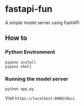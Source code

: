 # fastapi-fun
A simple model server using FastAPI

## How to

### Python Environment
```
pipenv install
pipenv shell
```

### Running the model server
```
python app.py
```

Visit `https://localhost:8080/docs`.
